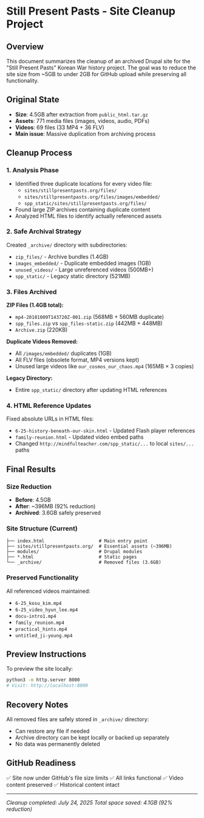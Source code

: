 # Still Present Pasts - Site Cleanup Project

## Overview
This document summarizes the cleanup of an archived Drupal site for the "Still Present Pasts" Korean War history project. The goal was to reduce the site size from ~5GB to under 2GB for GitHub upload while preserving all functionality.

## Original State
- **Size**: 4.5GB after extraction from `public_html.tar.gz`
- **Assets**: 771 media files (images, videos, audio, PDFs)
- **Videos**: 69 files (33 MP4 + 36 FLV)
- **Main issue**: Massive duplication from archiving process

## Cleanup Process

### 1. Analysis Phase
- Identified three duplicate locations for every video file:
  - `sites/stillpresentpasts.org/files/`
  - `sites/stillpresentpasts.org/files/images/embedded/`
  - `spp_static/sites/stillpresentpasts.org/files/`
- Found large ZIP archives containing duplicate content
- Analyzed HTML files to identify actually referenced assets

### 2. Safe Archival Strategy
Created `_archive/` directory with subdirectories:
- `zip_files/` - Archive bundles (1.4GB)
- `images_embedded/` - Duplicate embedded images (1GB)  
- `unused_videos/` - Large unreferenced videos (500MB+)
- `spp_static/` - Legacy static directory (521MB)

### 3. Files Archived
**ZIP Files (1.4GB total):**
- `mp4-20181009T143720Z-001.zip` (568MB + 560MB duplicate)
- `spp_files.zip` vs `spp_files-static.zip` (442MB + 448MB)
- `Archive.zip` (220KB)

**Duplicate Videos Removed:**
- All `/images/embedded/` duplicates (1GB)
- All FLV files (obsolete format, MP4 versions kept)
- Unused large videos like `our_cosmos_our_chaos.mp4` (165MB × 3 copies)

**Legacy Directory:**
- Entire `spp_static/` directory after updating HTML references

### 4. HTML Reference Updates
Fixed absolute URLs in HTML files:
- `6-25-history-beneath-our-skin.html` - Updated Flash player references
- `family-reunion.html` - Updated video embed paths
- Changed `http://mindfulteacher.com/spp_static/...` to local `sites/...` paths

## Final Results

### Size Reduction
- **Before**: 4.5GB
- **After**: ~396MB (92% reduction)
- **Archived**: 3.6GB safely preserved

### Site Structure (Current)
```
├── index.html                    # Main entry point
├── sites/stillpresentpasts.org/  # Essential assets (~396MB)
├── modules/                      # Drupal modules
├── *.html                        # Static pages
└── _archive/                     # Removed files (3.6GB)
```

### Preserved Functionality
All referenced videos maintained:
- `6-25_kosu_kim.mp4`
- `6-25_video_hyun_lee.mp4`
- `docu-intro1.mp4`
- `family_reunion.mp4`
- `practical_hints.mp4`
- `untitled_ji-young.mp4`

## Preview Instructions
To preview the site locally:
```bash
python3 -m http.server 8000
# Visit: http://localhost:8000
```

## Recovery Notes
All removed files are safely stored in `_archive/` directory:
- Can restore any file if needed
- Archive directory can be kept locally or backed up separately
- No data was permanently deleted

## GitHub Readiness
✅ Site now under GitHub's file size limits
✅ All links functional
✅ Video content preserved
✅ Historical content intact

---
*Cleanup completed: July 24, 2025*
*Total space saved: 4.1GB (92% reduction)*